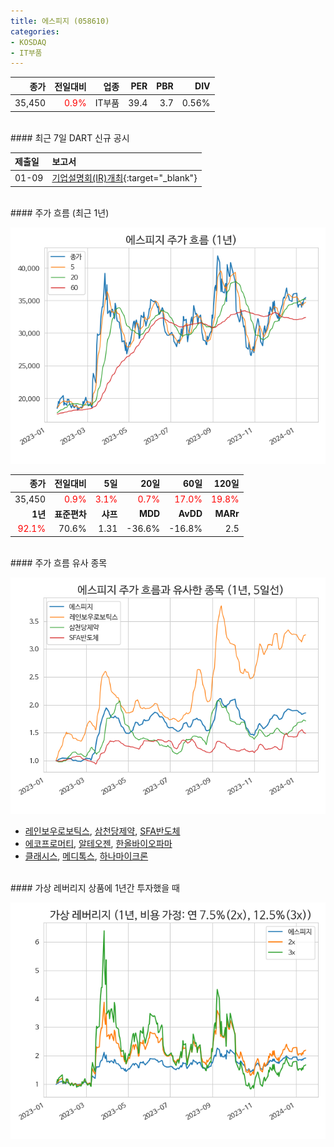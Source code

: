 ```yaml
---
title: 에스피지 (058610)
categories:
- KOSDAQ
- IT부품
---
```


|**종가**|**전일대비**|**업종**|**PER**|**PBR**|**DIV**|
|-------:|-----------:|-------:|------:|------:|------:|
|35,450|<span style="color: red">0.9%</span>|IT부품|39.4|3.7|0.56%|

<!-- more -->

<br>
#### 최근 7일 DART 신규 공시


|**제출일**|**보고서**|
|:-----|:-------|
|01-09|[기업설명회(IR)개최](https://dart.fss.or.kr/dsaf001/main.do?rcpNo=20240109900268){:target="_blank"}|

<br>
#### 주가 흐름 (최근 1년)

![058610](/assets/images/stock/058610.png)

|**종가**|**전일대비**|**5일**|**20일**|**60일**|**120일**|
|---:|-------:|--:|---:|---:|----:|
|35,450|<span style="color: red">0.9%</span>|<span style="color: red">3.1%</span>|<span style="color: red">0.7%</span>|<span style="color: red">17.0%</span>|<span style="color: red">19.8%</span>|
|**1년**|**표준편차**|**샤프**|**MDD**|**AvDD**|**MARr**|
|<span style="color: red">92.1%</span>|70.6%|1.31|-36.6%|-16.8%|2.5|

<br>
#### 주가 흐름 유사 종목

![058610](/assets/images/stock/058610_corr.png)

- [레인보우로보틱스](/277810/), [삼천당제약](/000250/), [SFA반도체](/036540/)
- [에코프로머티](/450080/), [알테오젠](/196170/), [한올바이오파마](/009420/)
- [클래시스](/214150/), [메디톡스](/086900/), [하나마이크론](/067310/)

<br>
#### 가상 레버리지 상품에 1년간 투자했을 때

![058610](/assets/images/stock/058610_2x.png)

[^corr]: 상관계수를 이용하여 분석하였습니다.